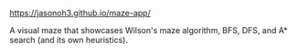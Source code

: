 https://jasonoh3.github.io/maze-app/

A visual maze that showcases Wilson's maze algorithm, BFS, DFS, and A* search (and its own heuristics).
